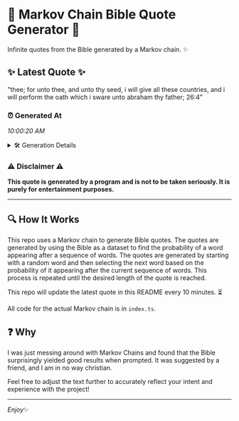 # 📖 Markov Chain Bible Quote Generator 📖

Infinite quotes from the Bible generated by a Markov chain. ✨

## ✨ Latest Quote ✨
"thee; for unto thee, and unto thy seed, i will give all these countries, and i will perform the oath which i sware unto abraham thy father; 26:4"

### ⏰ Generated At
*10:00:20 AM*

<details>
    <summary>🛠️ Generation Details</summary>
    <p>
        <strong>🌱 Seed:</strong> thee;<br>
        <strong>🔄 Iterations:</strong> 27<br>
        <strong>📜 Context History:</strong><br>[ thee; ]: for<br>[ thee;, for ]: unto<br>[ thee;, for, unto ]: thee,<br>[ thee;, for, unto, thee, ]: and<br>[ thee;, for, unto, thee,, and ]: unto<br>[ thee;, for, unto, thee,, and, unto ]: thy<br>[ for, unto, thee,, and, unto, thy ]: seed,<br>[ unto, thee,, and, unto, thy, seed, ]: i<br>[ thee,, and, unto, thy, seed,, i ]: will<br>[ and, unto, thy, seed,, i, will ]: give<br>[ unto, thy, seed,, i, will, give ]: all<br>[ thy, seed,, i, will, give, all ]: these<br>[ seed,, i, will, give, all, these ]: countries,<br>[ i, will, give, all, these, countries, ]: and<br>[ will, give, all, these, countries,, and ]: i<br>[ give, all, these, countries,, and, i ]: will<br>[ all, these, countries,, and, i, will ]: perform<br>[ these, countries,, and, i, will, perform ]: the<br>[ countries,, and, i, will, perform, the ]: oath<br>[ and, i, will, perform, the, oath ]: which<br>[ i, will, perform, the, oath, which ]: i<br>[ will, perform, the, oath, which, i ]: sware<br>[ perform, the, oath, which, i, sware ]: unto<br>[ the, oath, which, i, sware, unto ]: abraham<br>[ oath, which, i, sware, unto, abraham ]: thy<br>[ which, i, sware, unto, abraham, thy ]: father;<br>[ i, sware, unto, abraham, thy, father; ]: 26:4<br>
    </p>
</details>

### ⚠️ Disclaimer ⚠️
**This quote is generated by a program and is not to be taken seriously. It is purely for entertainment purposes.**

---

## 🔍 How It Works

This repo uses a Markov chain to generate Bible quotes. The quotes are generated by using the Bible as a dataset to find the probability of a word appearing after a sequence of words. The quotes are generated by starting with a random word and then selecting the next word based on the probability of it appearing after the current sequence of words. This process is repeated until the desired length of the quote is reached.

This repo will update the latest quote in this README every 10 minutes. ⏳

All code for the actual Markov chain is in `index.ts`.

## ❓ Why

I was just messing around with Markov Chains and found that the Bible surprisingly yielded good results when prompted. 
It was suggested by a friend, and I am in no way christian.

Feel free to adjust the text further to accurately reflect your intent and experience with the project!

---

*Enjoy*✨
